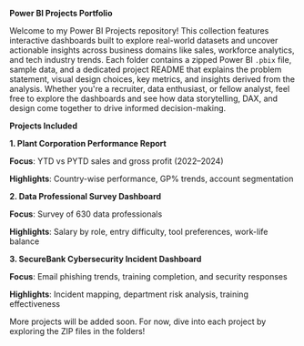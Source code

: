 **Power BI Projects Portfolio**

Welcome to my Power BI Projects repository! This collection features interactive dashboards built to explore real-world datasets and uncover actionable insights across business domains like sales, workforce analytics, and tech industry trends. Each folder contains a zipped Power BI `.pbix` file, sample data, and a dedicated project README that explains the problem statement, visual design choices, key metrics, and insights derived from the analysis.
Whether you're a recruiter, data enthusiast, or fellow analyst, feel free to explore the dashboards and see how data storytelling, DAX, and design come together to drive informed decision-making.

**Projects Included**

**1. Plant Corporation Performance Report**

**Focus**: YTD vs PYTD sales and gross profit (2022–2024)

**Highlights**: Country-wise performance, GP% trends, account segmentation

**2. Data Professional Survey Dashboard**

**Focus**: Survey of 630 data professionals

**Highlights**: Salary by role, entry difficulty, tool preferences, work-life balance

**3. SecureBank Cybersecurity Incident Dashboard**

**Focus**: Email phishing trends, training completion, and security responses

**Highlights**: Incident mapping, department risk analysis, training effectiveness

More projects will be added soon. For now, dive into each project by exploring the ZIP files in the folders!
